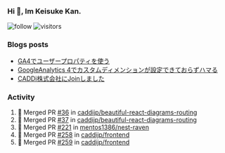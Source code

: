 ### Hi 👋, Im Keisuke Kan.

<!--
**9renpoto/9renpoto** is a ✨ _special_ ✨ repository because its `README.md` (this file) appears on your GitHub profile.

Here are some ideas to get you started:

- 🔭 I’m currently working on ...
- 🌱 I’m currently learning ...
- 👯 I’m looking to collaborate on ...
- 🤔 I’m looking for help with ...
- 💬 Ask me about ...
- 📫 How to reach me: ...
- 😄 Pronouns: ...
- ⚡ Fun fact: ...
-->

![follow](https://img.shields.io/github/followers/9renpoto?label=Follow&style=social)
![visitors](https://komarev.com/ghpvc/?username=9renpoto&label=Profile%20views&color=0e75b6&style=flat)

### Blogs posts

<!-- BLOG-POST-LIST:START -->
- [GA4でユーザープロパティを使う](https://9renpoto.dev/2021/02/21/google-analytics-4-user-properties/)
- [GoogleAnalytics 4でカスタムディメンションが設定できておらずハマる](https://9renpoto.dev/2021/02/13/google-analytics-4/)
- [CADDi株式会社にJoinしました](https://9renpoto.dev/2020/12/05/join/)
<!-- BLOG-POST-LIST:END -->

### Activity

<!--START_SECTION:activity-->
1. 🎉 Merged PR [#36](https://github.com/caddijp/beautiful-react-diagrams-routing/pull/36) in [caddijp/beautiful-react-diagrams-routing](https://github.com/caddijp/beautiful-react-diagrams-routing)
2. 🎉 Merged PR [#37](https://github.com/caddijp/beautiful-react-diagrams-routing/pull/37) in [caddijp/beautiful-react-diagrams-routing](https://github.com/caddijp/beautiful-react-diagrams-routing)
3. 🎉 Merged PR [#221](https://github.com/mentos1386/nest-raven/pull/221) in [mentos1386/nest-raven](https://github.com/mentos1386/nest-raven)
4. 🎉 Merged PR [#258](https://github.com/caddijp/frontend/pull/258) in [caddijp/frontend](https://github.com/caddijp/frontend)
5. 🎉 Merged PR [#259](https://github.com/caddijp/frontend/pull/259) in [caddijp/frontend](https://github.com/caddijp/frontend)
<!--END_SECTION:activity-->

<!--START_SECTION:waka-->
<!--END_SECTION:waka-->